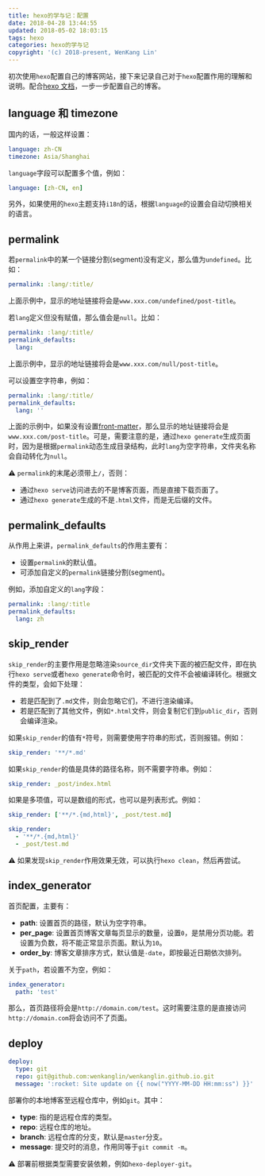 ```yaml
---
title: hexo的学与记：配置
date: 2018-04-28 13:44:55
updated: 2018-05-02 18:03:15
tags: hexo
categories: hexo的学与记
copyright: '(c) 2018-present, WenKang Lin'
---
```


初次使用`hexo`配置自己的博客网站，接下来记录自己对于`hexo`配置作用的理解和说明。配合[hexo 文档](https://hexo.io/docs/)，一步一步配置自己的博客。

<!-- more -->

## language 和 timezone

国内的话，一般这样设置：

```yml
language: zh-CN
timezone: Asia/Shanghai
```

`language`字段可以配置多个值，例如：

```yml
language: [zh-CN, en]
```

另外，如果使用的`hexo`主题支持`i18n`的话，根据`language`的设置会自动切换相关的语言。

## permalink

若`permalink`中的某一个链接分割(segment)没有定义，那么值为`undefined`。比如：

```yml
permalink: :lang/:title/
```

上面示例中，显示的地址链接将会是`www.xxx.com/undefined/post-title`。

若`lang`定义但没有赋值，那么值会是`null`。比如：

```yml
permalink: :lang/:title/
permalink_defaults:
  lang:
```

上面示例中，显示的地址链接将会是`www.xxx.com/null/post-title`。

可以设置空字符串，例如：

```yml
permalink: :lang/:title/
permalink_defaults:
  lang: ''
```

上面的示例中，如果没有设置[front-matter](#front-matter)，那么显示的地址链接将会是`www.xxx.com/post-title`。可是，需要注意的是，通过`hexo generate`生成页面时，因为是根据`permalink`动态生成目录结构，此时`lang`为空字符串，文件夹名称会自动转化为`null`。

:warning: `permalink`的末尾必须带上`/`，否则：

* 通过`hexo serve`访问进去的不是博客页面，而是直接下载页面了。
* 通过`hexo generate`生成的不是`.html`文件，而是无后缀的文件。

## permalink_defaults

从作用上来讲，`permalink_defaults`的作用主要有：

* 设置`permalink`的默认值。
* 可添加自定义的`permalink`链接分割(segment)。

例如，添加自定义的`lang`字段：

```yml
permalink: :lang/:title
permalink_defaults:
  lang: zh
```

## skip_render

`skip_render`的主要作用是忽略渲染`source_dir`文件夹下面的被匹配文件，即在执行`hexo serve`或者`hexo generate`命令时，被匹配的文件不会被编译转化。根据文件的类型，会如下处理：

* 若是匹配到了`.md`文件，则会忽略它们，不进行渲染编译。
* 若是匹配到了其他文件，例如`*.html`文件，则会复制它们到`public_dir`，否则会编译渲染。

如果`skip_render`的值有`*`符号，则需要使用字符串的形式，否则报错。例如：

```yml
skip_render: '**/*.md'
```

如果`skip_render`的值是具体的路径名称，则不需要字符串。例如：

```yml
skip_render: _post/index.html
```

如果是多项值，可以是数组的形式，也可以是列表形式。例如：

```yml
skip_render: ['**/*.{md,html}', _post/test.md]
```

```yml
skip_render:
  - '**/*.{md,html}'
  - _post/test.md
```

:warning: 如果发现`skip_render`作用效果无效，可以执行`hexo clean`，然后再尝试。

## index_generator

首页配置，主要有：

* **path**: 设置首页的路径，默认为空字符串。
* **per_page**: 设置首页博客文章每页显示的数量，设置`0`，是禁用分页功能。若设置为负数，将不能正常显示页面。默认为`10`。
* **order_by**: 博客文章排序方式，默认值是`-date`，即按最近日期依次排列。

关于`path`，若设置不为空，例如：

```yml
index_generator:
  path: 'test'
```

那么，首页路径将会是`http://domain.com/test`。这时需要注意的是直接访问`http://domain.com`将会访问不了页面。

## deploy

```yml
deploy:
  type: git
  repo: git@github.com:wenkanglin/wenkanglin.github.io.git
  message: ':rocket: Site update on {{ now("YYYY-MM-DD HH:mm:ss") }}'
```

部署你的本地博客至远程仓库中，例如`git`。其中：

* **type**: 指的是远程仓库的类型。
* **repo**: 远程仓库的地址。
* **branch**: 远程仓库的分支，默认是`master`分支。
* **message**: 提交时的消息，作用同等于`git commit -m`。

:warning: 部署前根据类型需要安装依赖，例如`hexo-deployer-git`。
